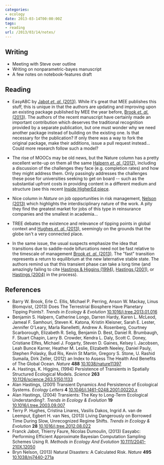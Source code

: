 ```yaml
---
categories:
- ecology
date: 2013-03-14T00:00:00Z
tags:
- reading
url: /2013/03/14/notes/
---
```


## Writing

* Meeting with Steve over outline
* Writing on nonparametric-bayes manuscript
* A few notes on notebook-features draft

## Reading



* EasyABC by <span rel="tooltip" title="Jabot F, Faure T and Dumoulin N (2013). Easyabc: Performing
Efficient Approximate Bayesian Computation Sampling Schemes Using
R. _Methods in Ecology And Evolution_. 
http://dx.doi.org/10.1111/2041-210X.12050."><a href="http://dx.doi.org/10.1111/2041-210X.12050" rel="http://purl.org/spar/cito/critiques" >Jabot _et. al._ (2013)</a></span>.  While it's great that MEE publishes this stuff, this is unique in that the authors are updating and improving upon an existing package published by MEE the year before, <span rel="tooltip" title="Brook B, Ellis E, Perring M, Mackay A and Blomqvist L (2013).
Does The Terrestrial Biosphere Have Planetary Tipping Points?
_Trends in Ecology & Evolution_. ISSN 01695347, 
http://dx.doi.org/10.1016/j.tree.2013.01.016."><a href="http://dx.doi.org/10.1016/j.tree.2013.01.016" rel="http://purl.org/spar/cito/discusses" >Brook _et. al._ (2013)</a></span>. The authors of the recent manuscript have certainly made an important contribution which deserves the traditional recognition provided by a separate publication, but one must wonder why we need another package instead of building on the existing one.  Is that necessary for the publication?  If only there was a way to fork the original package, make their additions, issue a pull request instead...  Could more research follow such a model?

* The rise of MOOCs may be old news, but the Nature column has a pretty excellent write-up on them all the same <span rel="tooltip" title="Halpern B, Longo C, Hardy D, McLeod K, Samhouri J, Katona S,
Kleisner K, Lester S, O'Leary J, Ranelletti M, Rosenberg A,
Scarborough C, Selig E, Best B, Brumbaugh D, Chapin F, Crowder L,
Daly K, Doney S, Elfes C, Fogarty M, Gaines S, Jacobsen K, Karrer
L, Leslie H, Neeley E, Pauly D, Polasky S, Ris B, St Martin K,
Stone G, Sumaila U and Zeller D (2012). an Index to Assess The
Health And Benefits of The Global Ocean. _Nature_, *488*. ISSN
0028-0836,  http://dx.doi.org/10.1038/nature11397."><a href="http://dx.doi.org/10.1038/nature11397" rel="http://purl.org/spar/cito/discusses" >Halpern _et. al._ (2012)</a></span>, including a discussion of the challenges they face (e.g. completion rates) and how they might address them.  Only passingly addresses the challenges these pose for universities seeking to get on board -- such as the substantial upfront costs in providing content in a different medium and structure (see this recent [Inside HigherEd piece](http://www.insidehighered.com/blogs/technology-and-learning/why-moocs-may-drive-higher-ed-costs).  
* Nice column in *Nature* on job opportunities in risk management, <span rel="tooltip" title="Nelson B (2013). Natural Disasters: A Calculated Risk. _Nature_,
*495*. ISSN 0028-0836, 
http://dx.doi.org/10.1038/nj7440-271a."><a href="http://dx.doi.org/10.1038/nj7440-271a" rel="http://purl.org/spar/cito/discusses" >Nelson (2013)</a></span> which highlights the interdisciplinary nature of the work.  A pity they find the greatest market for jobs of this type in reinsurance companies and the smallest in academia...

* TREE debates the existence and relevance of tipping points in global context and <span rel="tooltip" title="Hughes T, Linares C, Dakos V, van de Leemput I and van Nes E
(2013). Living Dangerously on Borrowed Time During Slow,
Unrecognized Regime Shifts. _Trends in Ecology & Evolution_,
*28*. ISSN 01695347, 
http://dx.doi.org/10.1016/j.tree.2012.08.022."><a href="http://dx.doi.org/10.1016/j.tree.2012.08.022" rel="http://purl.org/spar/cito/critiques" >Hughes _et. al._ (2013)</a></span>, seemingly on the grounds that the globe isn't a very connected place.    

* In the same issue, the usual suspects emphasize the idea that transitions due to saddle-node bifurcations need not be fast relative to the timescale of management <span rel="tooltip" title="Brook B, Ellis E, Perring M, Mackay A and Blomqvist L (2013).
Does The Terrestrial Biosphere Have Planetary Tipping Points?
_Trends in Ecology & Evolution_. ISSN 01695347, 
http://dx.doi.org/10.1016/j.tree.2013.01.016."><a href="http://dx.doi.org/10.1016/j.tree.2013.01.016" rel="http://purl.org/spar/cito/critiques" >Brook _et. al._ (2013)</a></span>.  The "fast" transition represents a return to equilibrium at the new laternative stable state.  The authors remind us that this transient phase can take a long time (and amazingly failing to cite <span rel="tooltip" title="Hastings A and Higgins K (1994). Persistence of Transients in
Spatially Structured Ecological Models. _Science_, *263*. ISSN
0036-8075,  http://dx.doi.org/10.1126/science.263.5150.1133."><a href="http://dx.doi.org/10.1126/science.263.5150.1133" rel="http://purl.org/spar/cito/discusses" >Hastings & Higgins (1994)</a></span>, <span rel="tooltip" title="Hastings A (2001). Transient Dynamics And Persistence of
Ecological Systems. _Ecology Letters_, *4*. ISSN 1461-023X, 
http://dx.doi.org/10.1046/j.1461-0248.2001.00220.x."><a href="http://dx.doi.org/10.1046/j.1461-0248.2001.00220.x" rel="http://purl.org/spar/cito/discusses" >Hastings (2001)</a></span>, or <span rel="tooltip" title="Hastings A (2004). Transients: The Key to Long-Term Ecological
Understanding? _Trends in Ecology & Evolution_, *19*. ISSN
01695347,  http://dx.doi.org/10.1016/j.tree.2003.09.007."><a href="http://dx.doi.org/10.1016/j.tree.2003.09.007" rel="http://purl.org/spar/cito/discusses" >Hastings (2004)</a></span> in the process). 

## References


- Barry W. Brook, Erle C. Ellis, Michael P. Perring, Anson W. Mackay, Linus Blomqvist,   (2013) Does The Terrestrial Biosphere Have Planetary Tipping Points?.  *Trends in Ecology & Evolution*  [10.1016/j.tree.2013.01.016](http://dx.doi.org/10.1016/j.tree.2013.01.016)
- Benjamin S. Halpern, Catherine Longo, Darren Hardy, Karen L. McLeod, Jameal F. Samhouri, Steven K. Katona, Kristin Kleisner, Sarah E. Lester, Jennifer O'Leary, Marla Ranelletti, Andrew A. Rosenberg, Courtney Scarborough, Elizabeth R. Selig, Benjamin D. Best, Daniel R. Brumbaugh, F. Stuart Chapin, Larry B. Crowder, Kendra L. Daly, Scott C. Doney, Cristiane Elfes, Michael J. Fogarty, Steven D. Gaines, Kelsey I. Jacobsen, Leah Bunce Karrer, Heather M. Leslie, Elizabeth Neeley, Daniel Pauly, Stephen Polasky, Bud Ris, Kevin St Martin, Gregory S. Stone, U. Rashid Sumaila, Dirk Zeller,   (2012) an Index to Assess The Health And Benefits of The Global Ocean.  *Nature*  **488**  [10.1038/nature11397](http://dx.doi.org/10.1038/nature11397)
- A. Hastings, K. Higgins,   (1994) Persistence of Transients in Spatially Structured Ecological Models.  *Science*  **263**  [10.1126/science.263.5150.1133](http://dx.doi.org/10.1126/science.263.5150.1133)
- Alan Hastings,   (2001) Transient Dynamics And Persistence of Ecological Systems.  *Ecology Letters*  **4**  [10.1046/j.1461-0248.2001.00220.x](http://dx.doi.org/10.1046/j.1461-0248.2001.00220.x)
- Alan Hastings,   (2004) Transients: The Key to Long-Term Ecological Understanding?.  *Trends in Ecology & Evolution*  **19**  [10.1016/j.tree.2003.09.007](http://dx.doi.org/10.1016/j.tree.2003.09.007)
- Terry P. Hughes, Cristina Linares, Vasilis Dakos, Ingrid A. van de Leemput, Egbert H. van Nes,   (2013) Living Dangerously on Borrowed Time During Slow, Unrecognized Regime Shifts.  *Trends in Ecology & Evolution*  **28**  [10.1016/j.tree.2012.08.022](http://dx.doi.org/10.1016/j.tree.2012.08.022)
- Franck Jabot, Thierry Faure, Nicolas Dumoulin,   (2013) Easyabc: Performing Efficient Approximate Bayesian Computation Sampling Schemes Using R.  *Methods in Ecology And Evolution*  [10.1111/2041-210X.12050](http://dx.doi.org/10.1111/2041-210X.12050)
- Bryn Nelson,   (2013) Natural Disasters: A Calculated Risk.  *Nature*  **495**  [10.1038/nj7440-271a](http://dx.doi.org/10.1038/nj7440-271a)

